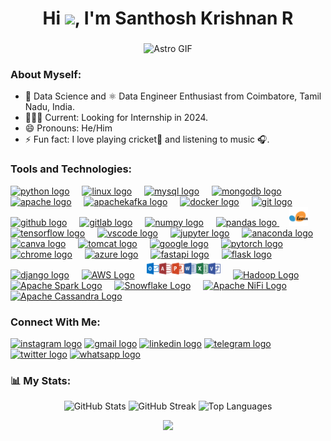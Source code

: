 <h1 align="center">Hi <img src="https://media.giphy.com/media/hvRJCLFzcasrR4ia7z/giphy.gif" width="32">, I'm Santhosh Krishnan R</h1>

###

<p align="center">
  <img src="https://user-images.githubusercontent.com/74038190/212750996-938b257b-266c-45a7-9af7-655341c0f58b.gif" alt="Astro GIF" width="600" height="450"/><br>
</p>

### **About Myself:**
 - 🚀 Data Science and ⚛ Data Engineer Enthusiast from Coimbatore, Tamil Nadu, India.
 - 🙍🏽‍♂️ Current: Looking for Internship in 2024.
 - 😄 Pronouns: He/Him
 - ⚡ Fun fact: I love playing cricket🏏 and listening to music 🎧.

### **Tools and Technologies:**

<div align="left">
  <a href="https://www.python.org/"><img src="https://cdn.jsdelivr.net/gh/devicons/devicon/icons/python/python-original.svg" height="30" alt="python logo"  /></a>
  <img width="12" />
  <a href="https://www.linux.org/"><img src="https://cdn.jsdelivr.net/gh/devicons/devicon/icons/linux/linux-original.svg" height="30" alt="linux logo"  /></a>
  <img width="12" />
  <a href="https://www.mysql.com/"><img src="https://cdn.jsdelivr.net/gh/devicons/devicon/icons/mysql/mysql-original.svg" height="30" alt="mysql logo"  /></a>
  <img width="12" />
  <a href="https://www.mongodb.com/"><img src="https://cdn.jsdelivr.net/gh/devicons/devicon/icons/mongodb/mongodb-original.svg" height="30" alt="mongodb logo"  /></a>
  <img width="12" />
  <a href="https://httpd.apache.org/"><img src="https://cdn.jsdelivr.net/gh/devicons/devicon/icons/apache/apache-original.svg" height="30" alt="apache logo"  /></a>
  <img width="12" />
  <a href="https://kafka.apache.org/"><img src="https://cdn.jsdelivr.net/gh/devicons/devicon/icons/apachekafka/apachekafka-original.svg" height="30" alt="apachekafka logo"  /></a>
  <img width="12" />
  <a href="https://www.docker.com/"><img src="https://cdn.jsdelivr.net/gh/devicons/devicon/icons/docker/docker-original.svg" height="30" alt="docker logo"  /></a>
  <img width="12" />
  <a href="https://git-scm.com/"><img src="https://cdn.jsdelivr.net/gh/devicons/devicon/icons/git/git-original.svg" height="30" alt="git logo"  /></a>
  <img width="12" />
  <a href="https://github.com/"><img src="https://cdn.jsdelivr.net/gh/devicons/devicon/icons/github/github-original.svg" height="30" alt="github logo"  /></a>
  <img width="12" />
  <a href="https://about.gitlab.com/"><img src="https://cdn.jsdelivr.net/gh/devicons/devicon/icons/gitlab/gitlab-original.svg" height="30" alt="gitlab logo"  /></a>
  <img width="12" />
  <a href="https://numpy.org/"><img src="https://cdn.jsdelivr.net/gh/devicons/devicon/icons/numpy/numpy-original.svg" height="30" alt="numpy logo"  /></a>
  <img width="12" />
  <a href="https://pandas.pydata.org/"><img src="https://cdn.jsdelivr.net/gh/devicons/devicon/icons/pandas/pandas-original.svg" height="30" alt="pandas logo"  /> 
  </a>
  <img width="12" />
   <a href="https://scikit-learn.org/stable"><img src="https://raw.githubusercontent.com/santhoshkrishnan30/logo/main/scikit-learn.png" height="30" alt="SKlearn  Logo"/></a>
  <img width="12" />
  <a href="https://www.tensorflow.org/"><img src="https://cdn.jsdelivr.net/gh/devicons/devicon/icons/tensorflow/tensorflow-original.svg" height="30" alt="tensorflow logo"  /></a>
  <img width="12" />
  <a href="https://code.visualstudio.com/"><img src="https://cdn.jsdelivr.net/gh/devicons/devicon/icons/vscode/vscode-original.svg" height="30" alt="vscode logo"  /></a>
  <img width="12" />
  <a href="https://jupyter.org/"><img src="https://cdn.jsdelivr.net/gh/devicons/devicon/icons/jupyter/jupyter-original.svg" height="30" alt="jupyter logo"  /></a>
  <img width="12" />
  <a href="https://www.anaconda.com/"><img src="https://cdn.jsdelivr.net/gh/devicons/devicon/icons/anaconda/anaconda-original.svg" height="30" alt="anaconda logo"  /></a>
  <img width="12" />
  <a href="https://www.canva.com/"><img src="https://cdn.jsdelivr.net/gh/devicons/devicon/icons/canva/canva-original.svg" height="30" alt="canva logo"  /></a>
  <img width="12" />
  <a href="https://tomcat.apache.org/"><img src="https://cdn.jsdelivr.net/gh/devicons/devicon/icons/tomcat/tomcat-original.svg" height="30" alt="tomcat logo"  /></a>
  <img width="12" />
  <a href="https://www.google.com/"><img src="https://cdn.jsdelivr.net/gh/devicons/devicon/icons/google/google-original.svg" height="30" alt="google logo"  /></a>
  <img width="12" />
  <a href="https://pytorch.org/"><img src="https://cdn.jsdelivr.net/gh/devicons/devicon/icons/pytorch/pytorch-original.svg" height="30" alt="pytorch logo"  /></a>
  <img width="12" />
  <a href="https://www.google.com/chrome/"><img src="https://cdn.jsdelivr.net/gh/devicons/devicon/icons/chrome/chrome-original.svg" height="30" alt="chrome logo"  /></a>
  <img width="12" />
  <a href="https://azure.microsoft.com/"><img src="https://cdn.jsdelivr.net/gh/devicons/devicon/icons/azure/azure-original.svg" height="30" alt="azure logo"  /></a>
  <img width="12" />
  <a href="https://fastapi.tiangolo.com/"><img src="https://cdn.jsdelivr.net/gh/devicons/devicon/icons/fastapi/fastapi-original.svg" height="30" alt="fastapi logo"  /></a>
  <img width="12" />
  <a href="https://flask.palletsprojects.com/"><img src="https://cdn.jsdelivr.net/gh/devicons/devicon/icons/flask/flask-original.svg" height="30" alt="flask logo"  /></a>
  <img width="12" />
  <a href="https://www.djangoproject.com/"><img src="https://cdn.jsdelivr.net/gh/devicons/devicon/icons/django/django-plain.svg" height="30" alt="django logo"  /></a>
  <img width="12" />
  <a href="https://aws.amazon.com/"><img src="https://upload.wikimedia.org/wikipedia/commons/9/93/Amazon_Web_Services_Logo.svg" height="30" alt="AWS Logo"/></a>
  <img width="12" />
  <a href="https://www.microsoft.com/en-us/microsoft-365/excel"><img src="https://raw.githubusercontent.com/santhoshkrishnan30/logo/main/microsoft-office-png-logo-4836.png" height="30" alt="Microsoft Excel Logo"/></a>
  <img width="12" />
  <a href="https://hadoop.apache.org/"><img src="https://upload.wikimedia.org/wikipedia/commons/thumb/0/0e/Hadoop_logo.svg/1200px-Hadoop_logo.svg.png" height="30" alt="Hadoop Logo"/></a>
  <img width="12" />
  <a href="https://spark.apache.org/"><img src="https://upload.wikimedia.org/wikipedia/commons/thumb/f/f3/Apache_Spark_logo.svg/1200px-Apache_Spark_logo.svg.png" height="30" alt="Apache Spark Logo"/></a>
  <img width="12" />
  <a href="https://www.snowflake.com/"><img src="https://www.vectorlogo.zone/logos/snowflake/snowflake-ar21.svg" height="30" alt="Snowflake Logo"/></a>
  <img width="12" />
  <a href="https://nifi.apache.org/"><img src="https://www.vectorlogo.zone/logos/apache_nifi/apache_nifi-ar21.svg" height="30" alt="Apache NiFi Logo"/></a>
  <img width="12" />
  <a href="https://cassandra.apache.org/"><img src="https://www.vectorlogo.zone/logos/apache_cassandra/apache_cassandra-ar21.svg" height="30" alt="Apache Cassandra Logo"/></a> 
</div>

### **Connect With Me:**

<div align="left">
  <a href="https://www.instagram.com/_santhosh_krishnan_sk/"><img src="https://img.shields.io/static/v1?message=Instagram&logo=instagram&label=&color=E4405F&logoColor=white&labelColor=&style=for-the-badge" height="35" alt="instagram logo"  /></a>
  <a href="mailto:santhoshkrishnan3006@gmail.com"><img src="https://img.shields.io/static/v1?message=Gmail&logo=gmail&label=&color=D14836&logoColor=white&labelColor=&style=for-the-badge" height="35" alt="gmail logo"  /></a>
  <a href="https://www.linkedin.com/in/santhoshkrish03/"><img src="https://img.shields.io/static/v1?message=LinkedIn&logo=linkedin&label=&color=0077B5&logoColor=white&labelColor=&style=for-the-badge" height="35" alt="linkedin logo"  /></a>
  <a href="https://t.me/Santhosh_krishnan_sk"><img src="https://img.shields.io/static/v1?message=Telegram&logo=telegram&label=&color=2CA5E0&logoColor=white&labelColor=&style=for-the-badge" height="35" alt="telegram logo"  /></a>
  <a href="https://twitter.com/Santhos83686951"><img src="https://img.shields.io/static/v1?message=Twitter&logo=twitter&label=&color=1DA1F2&logoColor=white&labelColor=&style=for-the-badge" height="35" alt="twitter logo"  /></a>
  <a href="https://wa.me/qr/4E72VQPCQO52E1"><img src="https://img.shields.io/static/v1?message=Whatsapp&logo=whatsapp&label=&color=25D366&logoColor=white&labelColor=&style=for-the-badge" height="35" alt="whatsapp logo"  /></a>
  <a href="https://www.facebook.com/sk30603/><img src="https://img.shields.io/static/v1?message=Facebook&logo=facebook&label=&color=1877F2&logoColor=white&labelColor=&style=for-the-badge" height="35" alt="facebook logo"  /></a>
</div>


### 📊 My Stats:
<div align="center">
  <img src="https://github-readme-stats.vercel.app/api?username=santhoshkrishnan30&theme=dark&hide_border=false&include_all_commits=false&count_private=true" alt="GitHub Stats"/>
  <img src="https://github-readme-streak-stats.herokuapp.com/?user=santhoshkrishnan30&theme=dark&hide_border=false" alt="GitHub Streak"/>
  <img src="https://github-readme-stats.vercel.app/api/top-langs/?username=santhoshkrishnan30&theme=dark&hide_border=false&include_all_commits=false&count_private=true&layout=compact" alt="Top Languages"/>


  [![](https://visitcount.itsvg.in/api?id=santhoshkrishnan30&label=Profile%20Views&color=12&icon=5&pretty=false)](https://visitcount.itsvg.in)


</div>














